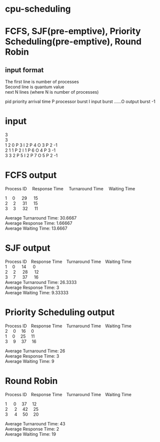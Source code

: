 # cpu-scheduling
# FCFS, SJF(pre-emptive), Priority Scheduling(pre-emptive), Round Robin

## input format

The first line is number of processes <br>
Second line is quantum value<br>
next N lines (where N is number of processes)

pid priority arrival time P processor burst I input burst ......O output burst -1

# input
3 <br>
3 <br>
1 2 0 P 3 I 2 P 4 O 3 P 2 -1<br>
2 1 1 P 2 I 1 P 6 O 4 P 3 -1<br>
3 3 2 P 5 I 2 P 7 O 5 P 2 -1<br>

# FCFS output

Process ID&emsp;	Response Time&emsp;	Turnaround Time	&emsp;Waiting Time <br>

1&emsp; 	0	&emsp;		29  &emsp;	15 <br>
2&emsp;		2	&emsp;		31	&emsp;	15<br>
3&emsp;	    3   &emsp;		32	&emsp;	11<br>

Average Turnaround Time: 30.6667<br>
Average Response Time: 1.66667<br>
Average Waiting Time: 13.6667<br>

# SJF output

Process ID&emsp;Response Time&emsp;Turnaround Time&emsp;Waiting Time<br>
1&emsp;		0	&emsp;		14	&emsp;	0<br>
2&emsp;		2	&emsp;		28	&emsp;	12<br>
3&emsp;	    7	&emsp;		37	&emsp;	16<br>
Average Turnaround Time: 26.3333<br>
Average Response Time: 3<br>
Average Waiting Time: 9.33333<br>

# Priority Scheduling output

Process ID&emsp;Response Time&emsp;Turnaround Time&emsp;Waiting Time<br>
2&emsp;		0&emsp;		16&emsp;	0<br>
1&emsp;		0&emsp;		25&emsp;	11<br>
3&emsp;		9&emsp;		37&emsp;	16<br>

Average Turnaround Time: 26<br>
Average Response Time: 3<br>
Average Waiting Time: 9<br>


# Round Robin

Process ID&emsp;Response Time&emsp;Turnaround Time&emsp;Waiting Time<br>

1	&emsp; 0&emsp;	37&emsp;	12<br>
2	&emsp; 2&emsp;	42&emsp;	25<br>
3	&emsp; 4&emsp;	50&emsp;	20<br>

Average Turnaround Time: 43<br>
Average Response Time: 2<br>
Average Waiting Time: 19<br>